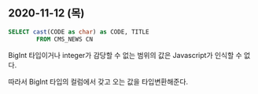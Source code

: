 ## 2020-11-12 (목)

~~~sql
SELECT cast(CODE as char) as CODE, TITLE
		FROM CMS_NEWS CN
~~~

BigInt 타입이거나 integer가 감당할 수 없는 범위의 값은 Javascript가 인식할 수 없다.

따라서 BigInt 타입의 컬럼에서 갖고 오는 값을 타입변환해준다.





